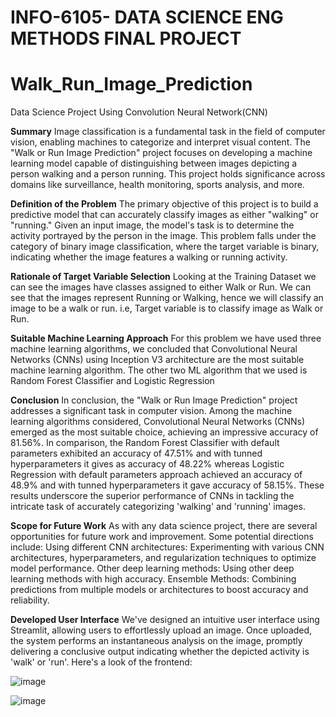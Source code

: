 # INFO-6105- DATA SCIENCE ENG METHODS FINAL PROJECT
# Walk_Run_Image_Prediction
Data Science Project Using Convolution Neural Network(CNN)

**Summary**
Image classification is a fundamental task in the field of computer vision, enabling machines to categorize and interpret visual content. The "Walk or Run Image Prediction" project focuses on developing a machine learning model capable of distinguishing between images depicting a person walking and a person running. This project holds significance across domains like surveillance, health monitoring, sports analysis, and more.

**Definition of the Problem**
The primary objective of this project is to build a predictive model that can accurately classify images as either "walking" or "running." Given an input image, the model's task is to determine the activity portrayed by the person in the image. This problem falls under the category of binary image classification, where the target variable is binary, indicating whether the image features a walking or running activity.

**Rationale of Target Variable Selection**
Looking at the Training Dataset we can see the images have classes assigned to either Walk or Run. We can see that the images represent Running or Walking, hence we will classify an image to be a walk or run. i.e, Target variable is to classify image as Walk or Run.

**Suitable Machine Learning Approach**
For this problem we have used three machine learning algorithms, we concluded that Convolutional Neural Networks (CNNs) using Inception V3 architecture are the most suitable machine learning algorithm.
The other two ML algorithm that we used is Random Forest Classifier and Logistic Regression

**Conclusion**
In conclusion, the "Walk or Run Image Prediction" project addresses a significant task in computer vision. Among the machine learning algorithms considered, Convolutional Neural Networks (CNNs) emerged as the most suitable choice, achieving an impressive accuracy of 81.56%. In comparison, the Random Forest Classifier with default parameters exhibited an accuracy of 47.51% and with tunned hyperparameters it gives as accuracy of 48.22% whereas Logistic Regression with default parameters approach achieved an accuracy of 48.9% and with tunned hyperparameters it gave accuracy of 58.15%. These results underscore the superior performance of CNNs in tackling the intricate task of accurately categorizing 'walking' and 'running' images.

**Scope for Future Work**
As with any data science project, there are several opportunities for future work and improvement.
Some potential directions include:
Using different CNN architectures: Experimenting with various CNN architectures, hyperparameters, and regularization techniques to optimize model performance.
Other deep learning methods: Using other deep learning methods with high accuracy. Ensemble Methods: Combining predictions from multiple models or architectures to boost accuracy and reliability.

**Developed User Interface**
We've designed an intuitive user interface using Streamlit, allowing users to effortlessly upload an image. Once uploaded, the system performs an instantaneous analysis on the image, promptly delivering a conclusive output indicating whether the depicted activity is 'walk' or 'run'.
Here's a look of the frontend:

![image](https://github.com/pradhanmona7/Walk_Run_Image_Prediction/assets/114325852/86bf219d-0b39-49cd-a7f9-a707a94f7008)

![image](https://github.com/pradhanmona7/Walk_Run_Image_Prediction/assets/114325852/fae9ea89-5968-4c89-8100-f00e7cbb1042)


